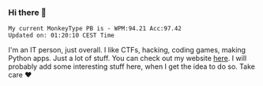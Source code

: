 ### Hi there 👋
<!-- PB START -->
```
My current MonkeyType PB is - WPM:94.21 Acc:97.42
Updated on: 01:20:10 CEST Time
```
<!-- PB END -->
I'm an IT person, just overall. I like CTFs, hacking, coding games, making Python apps. Just a lot of stuff.
You can check out my website [here](https://skill3472.github.io/).
I will probably add some interesting stuff here, when I get the idea to do so. Take care ❤️
